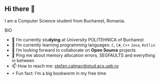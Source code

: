 ## Hi there 👋

I am a Computer Science student from Bucharest, Romania.

BIO

- 🔭 I’m currently stu**dying** at University POLITEHNICA of Bucharest
- 🌱 I’m currently learning programming languages: `C`, `C#`, `C++` `Java`, `Kotlin`
- 👯 I’m looking forward to collaborate on **Open Source** projects
- 💬 Ping me about memory allocation errors, SEGFAULTS and everything in between
- 📫 How to reach me: stefan.calmac@stud.acs.upb.ro
- ⚡ Fun fact: I'm a big bookworm in my free time
